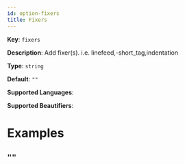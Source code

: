 ```yaml
---
id: option-fixers
title: Fixers
---
```

**Key**: `fixers`

**Description**: Add fixer(s). i.e. linefeed,-short_tag,indentation

**Type**: `string`

**Default**: `""`

**Supported Languages**: 

**Supported Beautifiers**: 

# Examples
## `""`